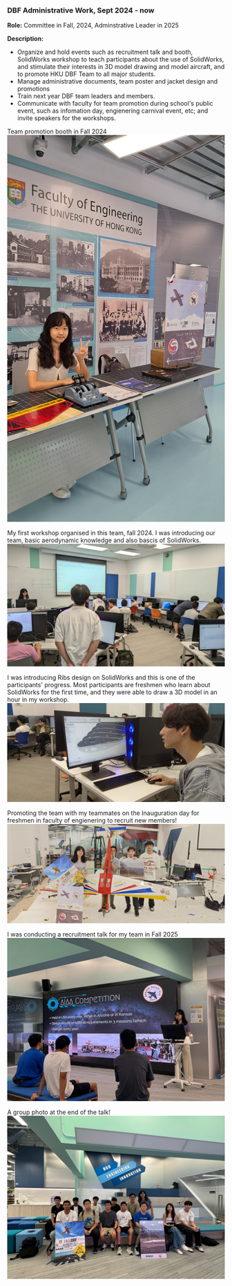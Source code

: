 ### DBF Administrative Work, Sept 2024 - now

**Role:** Committee in Fall, 2024, Adminstrative Leader in 2025

**Description:** 
 - Organize and hold events such as recruitment talk and booth, SolidWorks workshop to teach participants about the use of SolidWorks, and stimulate their interests in 3D model drawing and model aircraft, and to promote HKU DBF Team to all major students.
- Manage administrative documents, team poster and jacket design and promotions
- Train next year DBF team leaders and members.
- Communicate with faculty for team promotion during school's public event, such as infomation day, engienering carnival event, etc; and invite speakers for the workshops.

Team promotion booth in Fall 2024
![Booth 2024](https://github.com/Leilazehui/Leilazehui.github.io/blob/main/Assets/DBF_Booth.jpg)

My first workshop organised in this team, fall 2024. I was introducing our team, basic aerodynamic knowledge and also bascis of SolidWorks.
![First workshop 2024](https://github.com/Leilazehui/Leilazehui.github.io/blob/main/Assets/Workshop_holding.jpg)

I was introducing Ribs design on SolidWorks and this is one of the participants' progress. Most participants are freshmen who learn about SolidWorks for the first time, and they were able to draw a 3D model in an hour in my workshop. 
![Workshop progress](https://github.com/Leilazehui/Leilazehui.github.io/blob/main/Assets/Participants_learning_SW.jpg)

Promoting the team with my teammates on the Inauguration day for freshmen in faculty of engienering to recruit new members!
![Promotion on Inaug day](https://github.com/Leilazehui/Leilazehui.github.io/blob/main/Assets/Promotion_on_freshmen_inaug_day.jpg)

I was conducting a recruitment talk for my team in Fall 2025
![Recruitment talk](https://github.com/Leilazehui/Leilazehui.github.io/blob/main/Assets/Team_Recruitment_Talk.jpg)

A group photo at the end of the talk!
![Talk group photo](https://github.com/Leilazehui/Leilazehui.github.io/blob/main/Assets/Group_photo_on_talk.jpg)
